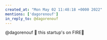 ```yaml
---
created_at: "Mon May 02 11:48:18 +0000 2022"
mentions: ['dagorenouf']
in_reply_to: @dagorenouf
---
```


@dagorenouf 🎵 this startup's on FIRE🎵